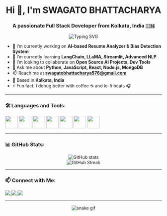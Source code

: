 <!-- GitHub Profile README.md -->

<h1 align="center">Hi 👋, I'm SWAGATO BHATTACHARYA</h1>
<h3 align="center">A passionate Full Stack Developer from Kolkata, India 🇮🇳</h3>

<p align="center">
  <img src="https://readme-typing-svg.demolab.com?font=Fira+Code&pause=1000&center=true&vCenter=true&width=435&lines=Full+Stack+Developer;Open+Source+Contributor;Tech+Explorer;AI+and+ML+Enthusiast" alt="Typing SVG" />
</p>

- 🔭 I’m currently working on **AI-based Resume Analyzer & Bias Detection System**
- 🌱 I’m currently learning **LangChain, LLaMA, Streamlit, Advanced NLP**
- 👯 I’m looking to collaborate on **Open Source AI Projects, Dev Tools**
- 💬 Ask me about **Python, JavaScript, React, Node.js, MongoDB**
- 📫 Reach me at **swagatobhattacharya576@gmail.com**
- 📍 Based in **Kolkata, India**
- ⚡ Fun fact: I debug better with coffee ☕ and lo-fi beats 🎧

---

### 🛠️ Languages and Tools:

<p align="left">
  <img src="https://cdn.jsdelivr.net/gh/devicons/devicon/icons/python/python-original.svg" width="40" />
  <img src="https://cdn.jsdelivr.net/gh/devicons/devicon/icons/javascript/javascript-original.svg" width="40" />
  <img src="https://cdn.jsdelivr.net/gh/devicons/devicon/icons/react/react-original.svg" width="40" />
  <img src="https://cdn.jsdelivr.net/gh/devicons/devicon/icons/nodejs/nodejs-original.svg" width="40" />
  <img src="https://cdn.jsdelivr.net/gh/devicons/devicon/icons/mongodb/mongodb-original.svg" width="40" />
  <img src="https://cdn.jsdelivr.net/gh/devicons/devicon/icons/git/git-original.svg" width="40" />
  <img src="https://cdn.jsdelivr.net/gh/devicons/devicon/icons/docker/docker-original.svg" width="40" />
</p>

---

### 📊 GitHub Stats:

<p align="center">
  <img src="https://github-readme-stats.vercel.app/api?username=swag12345-ml&show_icons=true&theme=radical" alt="GitHub stats" />
  <br />
  <img src="https://github-readme-streak-stats.herokuapp.com/?user=swag12345-ml&theme=radical" alt="GitHub Streak" />
</p>

---

### 📫 Connect with Me:

<p align="left">
  <a href="mailto:swagatobhattacharya576@gmail.com" target="_blank">
    <img src="https://img.shields.io/badge/-Email-%23333?style=for-the-badge&logo=gmail&logoColor=white" />
  </a>
  <a href="https://linkedin.com/in/yourlinkedin" target="_blank">
    <img src="https://img.shields.io/badge/-LinkedIn-%230077B5?style=for-the-badge&logo=linkedin&logoColor=white" />
  </a>
  <a href="https://yourportfolio.com" target="_blank">
    <img src="https://img.shields.io/badge/Portfolio-%23ff6f61.svg?style=for-the-badge&logo=firefox&logoColor=white" />
  </a>
</p>

---

<p align="center">
  <img src="https://raw.githubusercontent.com/swag12345-ml/swag12345-ml/output/github-contribution-grid-snake.svg" alt="snake gif" />
</p>
